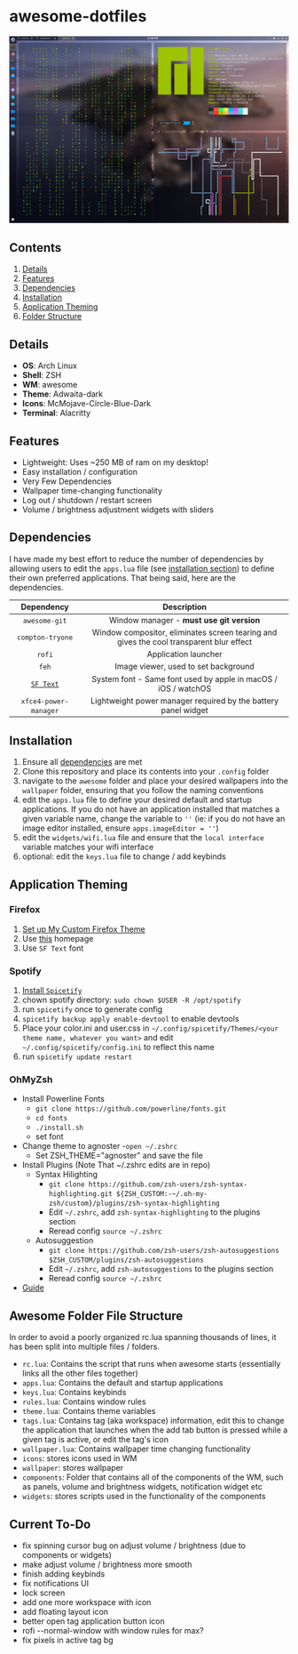 # awesome-dotfiles

![](/screenshot.png)

## Contents ##
1. [Details](#details)
2. [Features](#features)
3. [Dependencies](#dependencies)
4. [Installation](#installation)
5. [Application Theming](#appTheming)
6. [Folder Structure](#folderStructure)

<a name="details"></a>
## Details ##
- **OS**: Arch Linux
- **Shell**: ZSH
- **WM**: awesome
- **Theme**: Adwaita-dark
- **Icons**: McMojave-Circle-Blue-Dark
- **Terminal**: Alacritty

<a name="features"></a>
## Features ##
- Lightweight: Uses ~250 MB of ram on my desktop!
- Easy installation / configuration
- Very Few Dependencies
- Wallpaper time-changing functionality
- Log out / shutdown / restart screen
- Volume / brightness adjustment widgets with sliders

<a name="dependencies"></a>
## Dependencies ##
I have made my best effort to reduce the number of dependencies by allowing users to edit the `apps.lua` file (see [installation section](#installation)) to define their own preferred applications. That being said, here are the dependencies.

|Dependency|Description|
|:----------:|:-------------:|
|`awesome-git`|Window manager - **must use git version**|
|`compton-tryone`|Window compositor, eliminates screen tearing and gives the cool transparent blur effect|
|`rofi`|Application launcher|
|`feh`|Image viewer, used to set background|
|[`SF Text`](https://aur.archlinux.org/packages/otf-san-francisco/)|System font - Same font used by apple in macOS / iOS / watchOS|
|`xfce4-power-manager`|Lightweight power manager required by the battery panel widget|

<a name="installation"></a>
## Installation ##
1. Ensure all [dependencies](#dependencies) are met
2. Clone this repository and place its contents into your `.config` folder
3. navigate to the `awesome` folder and place your desired wallpapers into the `wallpaper` folder, ensuring that you follow the naming conventions
4. edit the `apps.lua` file to define your desired default and startup applications. If you do not have an application installed that matches a given variable name, change the variable to `''` (ie: if you do not have an image editor installed, ensure `apps.imageEditor = ''`)
5. edit the `widgets/wifi.lua` file and ensure that the `local interface` variable matches your wifi interface
6. optional: edit the `keys.lua` file to change / add keybinds

<a name="appTheming"></a>
## Application Theming ##
### Firefox ###
1. [Set up My Custom Firefox Theme](https://github.com/willpower3309/MinimalistMaterialFox)
2. Use [this](https://github.com/Jaredk3nt/homepage) homepage
3. Use `SF Text` font

### Spotify ###
1. [Install `Spicetify`](https://github.com/khanhas/spicetify-cli)
2. chown spotify directory: `sudo chown $USER -R /opt/spotify`
3. run `spicetify` once to generate config
4. `spicetify backup apply enable-devtool` to enable devtools
5. Place your color.ini and user.css in `~/.config/spicetify/Themes/<your theme name, whatever you want>` and edit `~/.config/spicetify/config.ini` to reflect this name
6. run `spicetify update restart`

### OhMyZsh ###
- Install Powerline Fonts
  - `git clone https://github.com/powerline/fonts.git`
  - `cd fonts`
  - `./install.sh`
  - set font
- Change theme to agnoster
  -`open ~/.zshrc`
  - Set ZSH_THEME="agnoster" and save the file
- Install Plugins (Note That ~/.zshrc edits are in repo)
  - Syntax Hilighting
    - `git clone https://github.com/zsh-users/zsh-syntax-highlighting.git ${ZSH_CUSTOM:-~/.oh-my-zsh/custom}/plugins/zsh-syntax-highlighting`
    - Edit `~/.zshrc`, add `zsh-syntax-highlighting` to the plugins section
    - Reread config `source ~/.zshrc`
  - Autosuggestion
    - `git clone https://github.com/zsh-users/zsh-autosuggestions $ZSH_CUSTOM/plugins/zsh-autosuggestions`
    - Edit `~/.zshrc`, add `zsh-autosuggestions` to the plugins section
    - Reread config `source ~/.zshrc`
- [Guide](https://www.freecodecamp.org/news/jazz-up-your-zsh-terminal-in-seven-steps-a-visual-guide-e81a8fd59a38/)

<a name="folderStructure"></a>
## Awesome Folder File Structure ##
In order to avoid a poorly organized rc.lua spanning thousands of lines, it has been split into multiple files / folders.
- `rc.lua`: Contains the script that runs when awesome starts (essentially links all the other files together)
- `apps.lua`: Contains the default and startup applications
- `keys.lua`: Contains keybinds
- `rules.lua`: Contains window rules
- `theme.lua`: Contains theme variables
- `tags.lua`: Contains tag (aka workspace) information, edit this to change the application that launches when the add tab button is pressed while a given tag is active, or edit the tag's icon
- `wallpaper.lua`: Contains wallpaper time changing functionality
- `icons`: stores icons used in WM
- `wallpaper`: stores wallpaper
- `components`: Folder that contains all of the components of the WM, such as panels, volume and brightness widgets, notification widget etc
- `widgets`: stores scripts used in the functionality of the components

## Current To-Do ##
- fix spinning cursor bug on adjust volume / brightness (due to components or widgets)
- make adjust volume / brightness more smooth
- finish adding keybinds
- fix notifications UI
- lock screen
- add one more workspace with icon
- add floating layout icon
- better open tag application button icon
- rofi --normal-window with window rules for max?
- fix pixels in active tag bg
